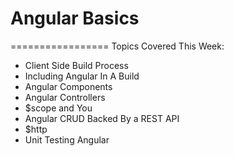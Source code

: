 # Angular Basics
=================
Topics Covered This Week:

  * Client Side Build Process
  * Including Angular In A Build
  * Angular Components
  * Angular Controllers
  * $scope and You
  * Angular CRUD Backed By a REST API
  * $http
  * Unit Testing Angular
